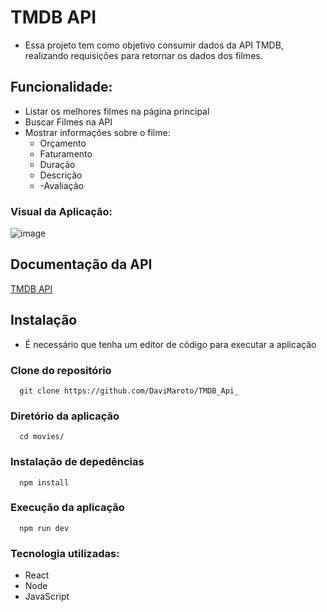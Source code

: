 # TMDB API
- Essa projeto tem como objetivo consumir dados da API TMDB, realizando requisições para retornar os dados dos filmes. 
## Funcionalidade:
- Listar os melhores filmes na página principal
- Buscar Filmes na API
- Mostrar informações sobre o filme:
  - Orçamento
  - Faturamento
  - Duração
  - Descrição
  - -Avaliação
### Visual da Aplicação:
![image](https://github.com/user-attachments/assets/529c7367-e973-4ec8-8990-2841c01e3391)

## Documentação da API
[TMDB API](https://developer.themoviedb.org/reference/intro/getting-started)
## Instalação

- É necessário que tenha um editor de código para executar a aplicação

### Clone do repositório 
```
  git clone https://github.com/DaviMaroto/TMDB_Api_
```
### Diretório da aplicação  
```
  cd movies/
```
### Instalação de depedências
```
  npm install
```
### Execução da aplicação
```
  npm run dev
```
### Tecnologia utilizadas: 
- React 
- Node
- JavaScript
